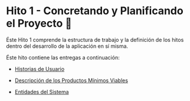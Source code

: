 # Hito 1 - Concretando y Planificando el Proyecto 🧠

Éste Hito 1 comprende la estructura de trabajo y la definición de los hitos dentro del desarrollo de la aplicación en sí misma.  

Éste hito contiene las entregas a continuación:

+ [Historias de Usuario](https://github.com/dalkisbustos/Proyecto_Final/blob/main/Docs/Hito%201/Historias_Usuario.md)

+ [Descripción de los Productos Mínimos Viables](https://github.com/dalkisbustos/Proyecto_Final/blob/main/Docs/Hito%201/Productos_min_viables.md)

 + [Entidades del Sistema](https://github.com/dalkisbustos/Proyecto_Final/blob/main/Docs/Hito%201/Entidades_sistema.md)
